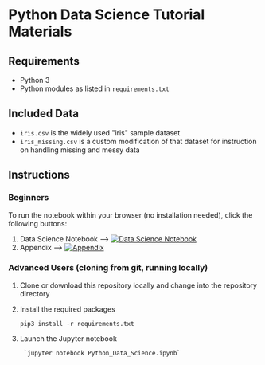 # Python Data Science Tutorial Materials

## Requirements

- Python 3
- Python modules as listed in `requirements.txt`

## Included Data

- `iris.csv` is the widely used "iris" sample dataset
- `iris_missing.csv` is a custom modification of that dataset for instruction on handling missing and messy data


## Instructions

### Beginners

To run the notebook within your browser (no installation needed), click the
following buttons:

1. Data Science Notebook --> [![Data Science Notebook](https://mybinder.org/badge_logo.svg)](https://mybinder.org/v2/gh/kellyp2738/python_data_science/master?filepath=Python_Data_Science.ipynb)
1. Appendix --> [![Appendix](https://mybinder.org/badge_logo.svg)](https://mybinder.org/v2/gh/kellyp2738/python_data_science/master?filepath=Appendix.ipynb)

### Advanced Users (cloning from git, running locally)
1. Clone or download this repository locally and change into the repository directory
1. Install the required packages

	`pip3 install -r requirements.txt`

1. Launch the Jupyter notebook

		`jupyter notebook Python_Data_Science.ipynb`
